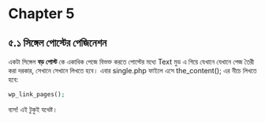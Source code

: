 # Chapter 5

## ৫.১ সিঙ্গেল পোস্টের পেজিনেশন

একটা সিঙ্গেল **বড় পোস্ট** কে একাধিক পেজে বিভক্ত করতে পোস্টের মধ্যে Text মুড এ গিয়ে যেখানে যেখানে পেজ তৈরী করা দরকার, সেখানে সেখানে <!--nextpage--> লিখতে হবে। এবার single.php ফাইলে এসে the_content(); এর নীচে লিখতে হবে:

```php
wp_link_pages();
```

ব্যস! এই টুকুই যথেষ্ট।
